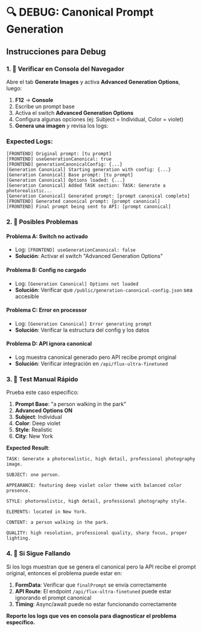 # 🔍 DEBUG: Canonical Prompt Generation

## **Instrucciones para Debug**

### **1. 📝 Verificar en Consola del Navegador**

Abre el tab **Generate Images** y activa **Advanced Generation Options**, luego:

1. **F12** → **Console**
2. Escribe un prompt base
3. Activa el switch **Advanced Generation Options** 
4. Configura algunas opciones (ej: Subject = Individual, Color = violet)
5. **Genera una imagen** y revisa los logs:

### **Expected Logs:**
```
[FRONTEND] Original prompt: [tu prompt]
[FRONTEND] useGenerationCanonical: true
[FRONTEND] generationCanonicalConfig: {...}
[Generation Canonical] Starting generation with config: {...}
[Generation Canonical] Base prompt: [tu prompt]
[Generation Canonical] Options loaded: {...}
[Generation Canonical] Added TASK section: TASK: Generate a photorealistic...
[Generation Canonical] Generated prompt: [prompt canonical completo]
[FRONTEND] Generated canonical prompt: [prompt canonical]
[FRONTEND] Final prompt being sent to API: [prompt canonical]
```

### **2. 🚨 Posibles Problemas**

#### **Problema A: Switch no activado**
- Log: `[FRONTEND] useGenerationCanonical: false`
- **Solución**: Activar el switch "Advanced Generation Options"

#### **Problema B: Config no cargado**
- Log: `[Generation Canonical] Options not loaded`
- **Solución**: Verificar que `/public/generation-canonical-config.json` sea accesible

#### **Problema C: Error en processor**
- Log: `[Generation Canonical] Error generating prompt`
- **Solución**: Verificar la estructura del config y los datos

#### **Problema D: API ignora canonical**
- Log muestra canonical generado pero API recibe prompt original
- **Solución**: Verificar integración en `/api/flux-ultra-finetuned`

### **3. 🧪 Test Manual Rápido**

Prueba este caso específico:

1. **Prompt Base**: "a person walking in the park"
2. **Advanced Options ON**
3. **Subject**: Individual
4. **Color**: Deep violet
5. **Style**: Realistic
6. **City**: New York

**Expected Result**:
```
TASK: Generate a photorealistic, high detail, professional photography image.

SUBJECT: one person.

APPEARANCE: featuring deep violet color theme with balanced color presence.

STYLE: photorealistic, high detail, professional photography style.

ELEMENTS: located in New York.

CONTENT: a person walking in the park.

QUALITY: high resolution, professional quality, sharp focus, proper lighting.
```

### **4. 🔧 Si Sigue Fallando**

Si los logs muestran que se genera el canonical pero la API recibe el prompt original, entonces el problema puede estar en:

1. **FormData**: Verificar que `finalPrompt` se envía correctamente
2. **API Route**: El endpoint `/api/flux-ultra-finetuned` puede estar ignorando el prompt canonical
3. **Timing**: Async/await puede no estar funcionando correctamente

**Reporte los logs que ves en consola para diagnosticar el problema específico.**